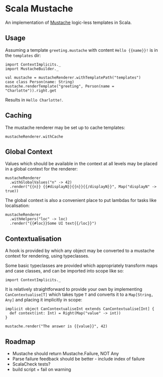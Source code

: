 Scala Mustache
===
An implementation of [Mustache](https://mustache.github.io/mustache.5.html) logic-less templates in Scala.

Usage
---

Assuming a template `greeting.mustache` with content `Hello {{name}}!` is in the `templates` dir:

    import ContextImplicits._
    import MustacheBuilder._

    val mustache = mustacheRenderer.withTemplatePath("templates")
    case class Person(name: String)
    mustache.renderTemplate("greeting", Person(name = "Charlotte")).right.get

Results in `Hello Charlotte!`.

Caching
---

The mustache renderer may be set up to cache templates:

    mustacheRenderer.withCache

Global Context
---

Values which should be available in the context at all levels may be placed in a global context for the renderer:

    mustacheRenderer
      .withGlobalValues("n" -> 42)
      .render("{{n}} {{#displayN}}{{n}}{{/displayN}}", Map("displayN" -> true))

The global context is also a convenient place to put lambdas for tasks like localisation:

    mustacheRenderer
      .withHelpers("loc" -> loc)
      .render("{{#loc}}Some UI text{{/loc}}")

Contextualisation
---

A hook is provided by which any object may be converted to a mustache context for rendering, using typeclasses.

Some basic typeclasses are provided which appropriately transform maps and case classes, and can be imported into scope like so:

    import ContextImplicits._

It is relatively straightforward to provide your own by implementing `CanContextualise[T]` which takes type `T` and converts it to a `Map[String, Any]` and placing it implicitly in scope:

    implicit object CanContextualiseInt extends CanContextualise[Int] {
      def context(int: Int) = Right(Map("value" -> int))
    }

    mustache.render("The answer is {{value}}", 42)

Roadmap
---
* Mustache should return Mustache.Failure, NOT Any
* Parse failure feedback should be better - include index of failure
* ScalaCheck tests?
* build script + fail on warning